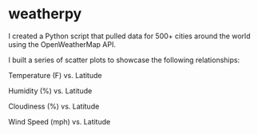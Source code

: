 # weatherpy

I created a Python script that pulled data for 500+ cities around the world using the OpenWeatherMap API.

I built a series of scatter plots to showcase the following relationships:

Temperature (F) vs. Latitude

Humidity (%) vs. Latitude

Cloudiness (%) vs. Latitude

Wind Speed (mph) vs. Latitude
